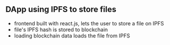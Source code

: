## DApp using IPFS to store files

* frontend built with react.js, lets the user to store a file on IPFS
* file's IPFS hash is stored to blockchain
* loading blockchain data loads the file from IPFS
